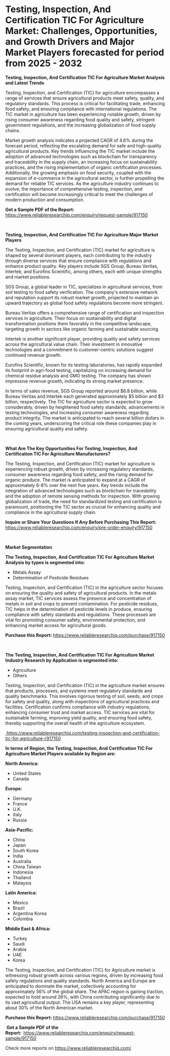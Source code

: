 <p><h1>Testing, Inspection, And Certification TIC For Agriculture Market: Challenges, Opportunities, and Growth Drivers and Major Market Players forecasted for period from 2025 - 2032</h1></p><p><strong>Testing, Inspection, And Certification TIC For Agriculture Market Analysis and Latest Trends</strong></p>
<p><p>Testing, Inspection, and Certification (TIC) for agriculture encompasses a range of services that ensure agricultural products meet safety, quality, and regulatory standards. This process is critical for facilitating trade, enhancing food safety, and ensuring compliance with international regulations. The TIC market in agriculture has been experiencing notable growth, driven by rising consumer awareness regarding food quality and safety, stringent government regulations, and the increasing globalization of food supply chains.</p><p>Market growth analysis indicates a projected CAGR of 4.6% during the forecast period, reflecting the escalating demand for safe and high-quality agricultural products. Key trends influencing the TIC market include the adoption of advanced technologies such as blockchain for transparency and traceability in the supply chain, an increasing focus on sustainability practices, and the rising implementation of organic certification processes. Additionally, the growing emphasis on food security, coupled with the expansion of e-commerce in the agricultural sector, is further propelling the demand for reliable TIC services. As the agriculture industry continues to evolve, the importance of comprehensive testing, inspection, and certification will become increasingly critical to meet the challenges of modern production and consumption.</p></p>
<p><strong>Get a Sample PDF of the Report:&nbsp;</strong> <a href="https://www.reliableresearchiq.com/enquiry/request-sample/917150?utm_campaign=120&utm_medium=2&utm_source=Github&utm_content=ia&utm_term=11032025&utm_id=testing-inspection-and-certification-tic-for-agriculture">https://www.reliableresearchiq.com/enquiry/request-sample/917150</a></p>
<p>&nbsp;</p>
<p><strong>Testing, Inspection, And Certification TIC For Agriculture Major Market Players</strong></p>
<p><p>The Testing, Inspection, and Certification (TIC) market for agriculture is shaped by several dominant players, each contributing to the industry through diverse services that ensure compliance with regulations and enhance product quality. Key players include SGS Group, Bureau Veritas, Intertek, and Eurofins Scientific, among others, each with unique strengths and market positions.</p><p>SGS Group, a global leader in TIC, specializes in agricultural services, from soil testing to food safety verification. The company's extensive network and reputation support its robust market growth, projected to maintain an upward trajectory as global food safety regulations become more stringent.</p><p>Bureau Veritas offers a comprehensive range of certification and inspection services in agriculture. Their focus on sustainability and digital transformation positions them favorably in the competitive landscape, targeting growth in sectors like organic farming and sustainable sourcing.</p><p>Intertek is another significant player, providing quality and safety services across the agricultural value chain. Their investment in innovative technologies and a commitment to customer-centric solutions suggest continued revenue growth. </p><p>Eurofins Scientific, known for its testing laboratories, has rapidly expanded its footprint in agri-food testing, capitalizing on increasing demand for chemical residue analysis and GMO testing. The company has shown impressive revenue growth, indicating its strong market presence.</p><p>In terms of sales revenue, SGS Group reported around $6.8 billion, while Bureau Veritas and Intertek each generated approximately $5 billion and $3 billion, respectively. The TIC for agriculture sector is expected to grow considerably, driven by heightened food safety standards, advancements in testing technologies, and increasing consumer awareness regarding product integrity. The market is anticipated to reach several billion dollars in the coming years, underscoring the critical role these companies play in ensuring agricultural quality and safety.</p></p>
<p>&nbsp;</p>
<p><strong>What Are The Key Opportunities For Testing, Inspection, And Certification TIC For Agriculture Manufacturers?</strong></p>
<p><p>The Testing, Inspection, and Certification (TIC) market for agriculture is experiencing robust growth, driven by increasing regulatory standards, consumer awareness regarding food safety, and the rising demand for organic produce. The market is anticipated to expand at a CAGR of approximately 6-8% over the next five years. Key trends include the integration of advanced technologies such as blockchain for traceability and the adoption of remote sensing methods for inspection. With growing globalization of trade, the need for standardized testing and certification is paramount, positioning the TIC sector as crucial for enhancing quality and compliance in the agricultural supply chain.</p></p>
<p><strong>Inquire or Share Your Questions If Any Before Purchasing This Report:</strong> <a href="https://www.reliableresearchiq.com/enquiry/pre-order-enquiry/917150?utm_campaign=120&utm_medium=2&utm_source=Github&utm_content=ia&utm_term=11032025&utm_id=testing-inspection-and-certification-tic-for-agriculture">https://www.reliableresearchiq.com/enquiry/pre-order-enquiry/917150</a></p>
<p>&nbsp;</p>
<p><strong>Market Segmentation</strong></p>
<p><strong>The Testing, Inspection, And Certification TIC For Agriculture Market Analysis by types is segmented into:</strong></p>
<p><ul><li>Metals Assay</li><li>Determination of Pesticide Residues</li></ul></p>
<p><p>Testing, Inspection, and Certification (TIC) in the agriculture sector focuses on ensuring the quality and safety of agricultural products. In the metals assay market, TIC services assess the presence and concentration of metals in soil and crops to prevent contamination. For pesticide residues, TIC helps in the determination of pesticide levels in produce, ensuring compliance with safety standards and regulations. These processes are vital for promoting consumer safety, environmental protection, and enhancing market access for agricultural goods.</p></p>
<p><strong>Purchase this Report:&nbsp;</strong><a href="https://www.reliableresearchiq.com/purchase/917150?utm_campaign=120&utm_medium=2&utm_source=Github&utm_content=ia&utm_term=11032025&utm_id=testing-inspection-and-certification-tic-for-agriculture">https://www.reliableresearchiq.com/purchase/917150</a></p>
<p>&nbsp;</p>
<p><strong>The Testing, Inspection, And Certification TIC For Agriculture Market Industry Research by Application is segmented into:</strong></p>
<p><ul><li>Agriculture</li><li>Others</li></ul></p>
<p><p>Testing, Inspection, and Certification (TIC) in the agriculture market ensures that products, processes, and systems meet regulatory standards and quality benchmarks. This involves rigorous testing of soil, seeds, and crops for safety and quality, along with inspections of agricultural practices and facilities. Certification confirms compliance with industry regulations, enhancing consumer trust and market access. TIC services are vital for sustainable farming, improving yield quality, and ensuring food safety, thereby supporting the overall health of the agriculture ecosystem.</p></p>
<p><a href="https://www.reliableresearchiq.com/testing-inspection-and-certification-tic-for-agriculture-r917150?utm_campaign=120&utm_medium=2&utm_source=Github&utm_content=ia&utm_term=11032025&utm_id=testing-inspection-and-certification-tic-for-agriculture">&nbsp;https://www.reliableresearchiq.com/testing-inspection-and-certification-tic-for-agriculture-r917150</a></p>
<p><strong>In terms of Region, the Testing, Inspection, And Certification TIC For Agriculture Market Players available by Region are:</strong></p>
<p>
    <p> <strong> North America: </strong>
        <ul>
            <li>United States</li>
            <li>Canada</li>
        </ul>
        </p> 
    <p> <strong> Europe: </strong>
        <ul>
            <li>Germany</li>
            <li>France</li>
            <li>U.K.</li>
            <li>Italy</li>
            <li>Russia</li>
        </ul>
        </p> 
    <p> <strong> Asia-Pacific: </strong>
        <ul>
            <li>China</li>
            <li>Japan</li>
            <li>South Korea</li>
            <li>India</li>
            <li>Australia</li>
            <li>China Taiwan</li>
            <li>Indonesia</li>
            <li>Thailand</li>
            <li>Malaysia</li>
        </ul>
        </p> 
    <p> <strong> Latin America: </strong>
        <ul>
            <li>Mexico</li>
            <li>Brazil</li>
            <li>Argentina Korea</li>
            <li>Colombia</li>
        </ul>
        </p> 
    <p> <strong> Middle East & Africa: </strong>
        <ul>
            <li>Turkey</li>
            <li>Saudi</li>
            <li>Arabia</li>
            <li>UAE</li>
            <li>Korea</li>
        </ul>
    </p>
    </p>
<p><p>The Testing, Inspection, and Certification (TIC) for Agriculture market is witnessing robust growth across various regions, driven by increasing food safety regulations and quality standards. North America and Europe are anticipated to dominate the market, collectively accounting for approximately 56% of the global share. The APAC region is gaining traction, expected to hold around 26%, with China contributing significantly due to its vast agricultural output. The USA remains a key player, representing about 30% of the North American market.</p></p>
<p><strong>Purchase this Report: </strong><a href="https://www.reliableresearchiq.com/purchase/917150?utm_campaign=120&utm_medium=2&utm_source=Github&utm_content=ia&utm_term=11032025&utm_id=testing-inspection-and-certification-tic-for-agriculture">https://www.reliableresearchiq.com/purchase/917150</a></p>
<p>&nbsp;<strong>Get a Sample PDF of the Report:&nbsp;&nbsp;</strong><a href="https://www.reliableresearchiq.com/enquiry/request-sample/917150?utm_campaign=120&utm_medium=2&utm_source=Github&utm_content=ia&utm_term=11032025&utm_id=testing-inspection-and-certification-tic-for-agriculture">https://www.reliableresearchiq.com/enquiry/request-sample/917150</a></p>
<p><strong></strong></p>
<p>Check more reports on <a href="https://www.reliableresearchiq.com/?utm_campaign=120&utm_medium=2&utm_source=Github&utm_content=ia&utm_term=11032025&utm_id=testing-inspection-and-certification-tic-for-agriculture">https://www.reliableresearchiq.com/</a></p>